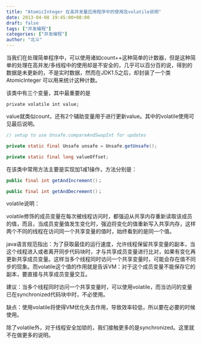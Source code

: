 ```yaml
---
title: "AtomicInteger 在高并发量应用程序中的使用及volatile说明"
date: 2013-04-08 19:45:00+08:00
draft: false
tags: ["并发编程"]
categories: ["并发编程"]
author: "北斗"
---
```

当我们在处理简单程序中，可以使用诸如count++这种简单的计数器，但是这种简单的处理在高并发/多线程中的使用却是不安全的，几乎可以百分百的说，得到的数据是未更新的，不是实时数据，然而在JDK1.5之后，却封装了一个类AtomicInteger 可以用来统计这种计数。

该类中有三个变量，其中最重要的是
```
private volatile int value;
```
value就类似count，还有2个辅助变量用于进行更新value。其中的volatile使用可见最后说明。
```java
// setup to use Unsafe.compareAndSwapInt for updates

private static final Unsafe unsafe = Unsafe.getUnsafe();

private static final long valueOffset;
```
在该类中常用方法主要是实现加1减1操作，方法分别是：
```java
public final int getAndIncrement()；

public final int getAndDecrement()；
```


volatile说明：

volatile修饰的成员变量在每次被线程访问时，都强迫从共享内存重新读取该成员的值，而且，当成员变量值发生变化时，强迫将变化的值重新写入共享内存，这样两个不同的线程在访问同一个共享变量的值时，始终看到的是同一个值。



java语言规范指出：为了获取最佳的运行速度，允许线程保留共享变量的副本，当这个线程进入或者离开同步代码块时，才与共享成员变量进行比对，如果有变化再更新共享成员变量。这样当多个线程同时访问一个共享变量时，可能会存在值不同步的现象。而volatile这个值的作用就是告诉VM：对于这个成员变量不能保存它的副本，要直接与共享成员变量交互。



建议：当多个线程同时访问一个共享变量时，可以使用volatile，而当访问的变量已在synchronized代码块中时，不必使用。

缺点：使用volatile将使得VM优化失去作用，导致效率较低，所以要在必要的时候使用。



除了volatile外，对于线程安全加锁的，我们接触更多的是synchronized。这里就不在做更多的说明。